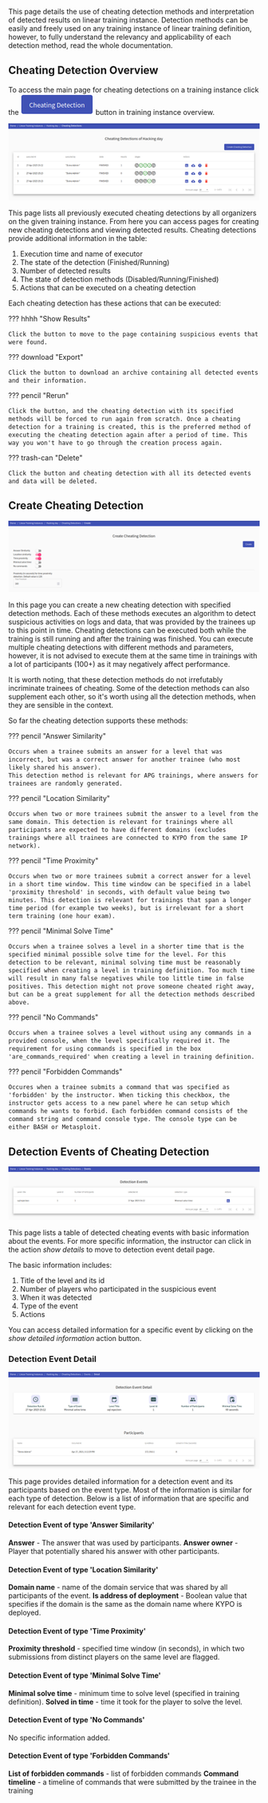 This page details the use of cheating detection methods and interpretation of detected results on linear training instance. Detection methods can be easily and freely used on any training instance of linear training definition, however, to fully understand the relevancy and applicability of each detection method, read the whole documentation.

## Cheating Detection Overview
To access the main page for cheating detections on a training instance click the ![cheating-detection](../../img/user-guide-basic/training-agenda/cheating-detection/cheating-detection.png) button in training instance overview. 

<p align="center">
  <img src="../../../img/user-guide-basic/training-agenda/cheating-detection/cheating-detection-overview.png">
</p>

This page lists all previously executed cheating detections by all organizers on the given training instance. From here you can access pages for creating new cheating detections and viewing detected results. Cheating detections provide additional information in the table:

1. Execution time and name of executor
2. The state of the detection (Finished/Running)
3. Number of detected results
4. The state of detection methods (Disabled/Running/Finished)
5. Actions that can be executed on a cheating detection

Each cheating detection has these actions that can be executed:

??? hhhh "Show Results"

    Click the button to move to the page containing suspicious events that were found.

??? download "Export"

    Click the button to download an archive containing all detected events and their information.

??? pencil "Rerun"

    Click the button, and the cheating detection with its specified methods will be forced to run again from scratch. Once a cheating detection for a training is created, this is the preferred method of executing the cheating detection again after a period of time. This way you won't have to go through the creation process again.

??? trash-can "Delete"

    Click the button and cheating detection with all its detected events and data will be deleted.

## Create Cheating Detection

<p align="center">
  <img src="../../../img/user-guide-basic/training-agenda/cheating-detection/cheating-detection-create.png">
</p>

In this page you can create a new cheating detection with specified detection methods. Each of these methods executes an algorithm to detect suspicious activities on logs and data, that was provided by the trainees up to this point in time. Cheating detections can be executed both while the training is still running and after the training was finished. You can execute multiple cheating detections with different methods and parameters, however, it is not advised to execute them at the same time in trainings with a lot of participants (100+) as it may negatively affect performance.

It is worth noting, that these detection methods do not irrefutably incriminate trainees of cheating. Some of the detection methods can also supplement each other, so it's worth using all the detection methods, when they are sensible in the context.

So far the cheating detection supports these methods:

??? pencil "Answer Similarity"

    Occurs when a trainee submits an answer for a level that was incorrect, but was a correct answer for another trainee (who most likely shared his answer).
    This detection method is relevant for APG trainings, where answers for trainees are randomly generated.

??? pencil "Location Similarity"

    Occurs when two or more trainees submit the answer to a level from the same domain. This detection is relevant for trainings where all participants are expected to have different domains (excludes trainings where all trainees are connected to KYPO from the same IP network).

??? pencil "Time Proximity"

    Occurs when two or more trainees submit a correct answer for a level in a short time window. This time window can be specified in a label 'proximity threshold' in seconds, with default value being two minutes. This detection is relevant for trainings that span a longer time period (for example two weeks), but is irrelevant for a short term training (one hour exam).  

??? pencil "Minimal Solve Time"

    Occurs when a trainee solves a level in a shorter time that is the specified minimal possible solve time for the level. For this detection to be relevant, minimal solving time must be reasonably specified when creating a level in training definition. Too much time will result in many false negatives while too little time in false positives. This detection might not prove someone cheated right away, but can be a great supplement for all the detection methods described above. 

??? pencil "No Commands"

    Occurs when a trainee solves a level without using any commands in a provided console, when the level specifically required it. The requirement for using commands is specified in the box 'are_commands_required' when creating a level in training definition.

??? pencil "Forbidden Commands"

    Occures when a trainee submits a command that was specified as 'forbidden' by the instructor. When ticking this checkbox, the instructor gets access to a new panel where he can setup which commands he wants to forbid. Each forbidden command consists of the command string and command console type. The console type can be either BASH or Metasploit.

## Detection Events of Cheating Detection

<p align="center">
  <img src="../../../img/user-guide-basic/training-agenda/cheating-detection/detection-events-overview.png">
</p>

This page lists a table of detected cheating events with basic information about the events. For more specific information, the instructor can click in the action *show details* to move to detection event detail page.

The basic information includes:

1. Title of the level and its id
2. Number of players who participated in the suspicious event
3. When it was detected
4. Type of the event
5. Actions

You can access detailed information for a specific event by clicking on the *show detailed information* action button.

### Detection Event Detail

<p align="center">
  <img src="../../../img/user-guide-basic/training-agenda/cheating-detection/detection-events-detail.png">
</p>

This page provides detailed information for a detection event and its participants based on the event type. Most of the information is similar for each type of detection. Below is a list of information that are specific and relevant for each detection event type.

#### Detection Event of type 'Answer Similarity'

**Answer** - The answer that was used by participants.
**Answer owner** - Player that potentially shared his answer with other participants.

#### Detection Event of type 'Location Similarity'

**Domain name** - name of the domain service that was shared by all participants of the event.
**Is address of deployment** - Boolean value that specifies if the domain is the same as the domain name where KYPO is deployed.

#### Detection Event of type 'Time Proximity'

**Proximity threshold** - specified time window (in seconds), in which two submissions from distinct players on the same level are flagged.  

#### Detection Event of type 'Minimal Solve Time'

**Minimal solve time** - minimum time to solve level (specified in training definition). 
**Solved in time** - time it took for the player to solve the level.

#### Detection Event of type 'No Commands'

No specific information added.

#### Detection Event of type 'Forbidden Commands'

**List of forbidden commands** - list of forbidden commands
**Command timeline** - a timeline of commands that were submitted by the trainee in the training